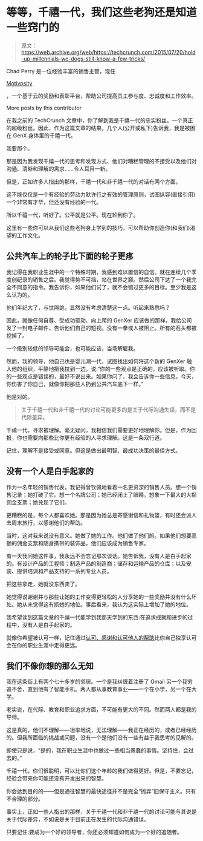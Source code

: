 # 等等，千禧一代，我们这些老狗还是知道一些窍门的 

> 原文：<https://web.archive.org/web/https://techcrunch.com/2015/07/20/hold-up-millennials-we-dogs-still-know-a-few-tricks/>

Chad Perry 是一位经验丰富的销售主管，现任

[Motivosity](https://web.archive.org/web/20221205024903/http://www.motivosity.com/)

，一个基于云的奖励和表彰平台，帮助公司提高员工参与度、忠诚度和工作效率。

More posts by this contributor

在我之前的 TechCrunch 文章中，你了解到我是千禧一代的忠实粉丝。一个真正的超级粉丝。因此，作为这篇文章的结果，几个人(公开或私下)告诉我，我是被困在 GenX 身体里的千禧一代。

我要那个。

那是因为我发现千禧一代的思考和发现方式、他们对糟糕管理的不接受以及他们对沟通、清晰和理解的需求……令人耳目一新。

但是，正如许多人指出的那样，千禧一代和非千禧一代的对话有两个方面。

这不能仅仅是一个有经验的劳动力默许行之有效的管理原则，试图纵容(直接引用)一个非常有才华，但还没有经验的一代。

所以千禧一代，听好了。公平就是公平。现在轮到你了。

这里有一些你可以从我们这些老狗身上学到的技巧，可以帮助你创造你(和我们)渴望的工作文化。

## 公共汽车上的轮子比下面的轮子更疼

我记得在我职业生涯中的一个特殊时期，我感到难以置信的自信。就在连续几个季度创纪录的销售之后。我觉得势不可挡，站在世界之巅。然后公司下达了一个我完全不同意的指令。我告诉你，如果他们试了，就不会错过更多的目标。至少我是这么认为的。

他们年纪大了，与世隔绝，显然没有考虑清楚这一点。听起来熟悉吗？

因此，就像任何自尊、受成功驱动、向上爬的 GenXer 应该做的那样，我给公司发了一封电子邮件，告诉他们自己的短视。没有一拳或人被阻止。所有的石头都被挖掉了。

一个级别较低的领导可能会，也可能应该，当场解雇我。

然而，我的领导，他自己也是婴儿潮一代，试图找出如何将这个新的 GenXer 融入他的组织，平静地把我拉到一边，说:“你的一些观点是正确的，应该被听取。你的一些观点是错误的，最好不说出来。如果你问了，我会告诉你一些信息。今天，你伤害了你自己，就像你把那些人扔到公共汽车底下一样。”

他是对的。

> 关于千禧一代和非千禧一代的讨论可能更多的是关于代际沟通失误，而不是代际差异。

千禧一代，寻求被理解。毫无疑问，我相信我们需要更好地理解你。但是，作为回报，你也需要向那些比你更有经验的人寻求理解。这是一条双行道。

记住，理解不是接受或同意。但这是做出最明智、最成功决策的最佳方式。

## 没有一个人是白手起家的

作为一名年轻的销售代表，我记得曾钦佩地看着一名更资深的销售人员。想一个销售记录；她打破了它。想一个名牌公司；她已经闭上了眼睛。想象一下最大的大额佣金支票；她兑现了它们。

更糟糕的是，每个人都喜欢她。那是因为她总是寄感谢信和礼物篮，有时还会派人去周末旅行，以感谢他们的帮助。

当时，这对我来说没有意义。她做了她的工作。他们做了他们的。如果他们想要高额的佣金支票和随身携带的装饰品，他们应该成为销售专家。

有一天我问她这件事，我永远不会忘记那次谈话。她告诉我，没有人是白手起家的。有设计产品的工程师；制造产品的制造商；储存和运输产品的仓库；以及安装、提供培训和产品支持的一系列专业人员。

把这些拿走，她就没东西卖了。

她觉得说谢谢并与那些让她的工作变得更轻松的人分享她的一些奖励并没有什么坏处。她从未觉得这有损她的地位。事后看来，我认为这实际上增加了她的地位。

我希望读到这篇文章的千禧一代能学到我那天学到的东西:在追求成就和进步的过程中，没有人是白手起家的。

就像你希望被认可一样，记住通过[认可、感谢和认可他人的帮助](https://web.archive.org/web/20221205024903/http://t.sidekickopen03.com/e1t/c/5/f18dQhb0S7lC8dDMPbW2n0x6l2B9nMJW7t5XX43Mhwy-VRbJgg5wLXXnW8q-c7s56dLWlf9647gW02?t=http%3A%2F%2Fwww.motivosity.com%2F&si=4610786149793792&pi=14ec52d0-4ea6-4e49-fce9-c9d890a68f15)比你自己独享认可会在你的职业生涯中走得更远。

## 我们不像你想的那么无知

我在这条街上有两个七十多岁的邻居。一个是我纠缠着注册了 Gmail 另一个我穷追不舍，直到他有了智能手机。两人都从事教育事业——一个在小学，另一个在大学。

老实说，在代际、教育和职业追求方面，不可能有更大的不同。然而两人都是我的导师。

这是真的，他们不理解——坦率地说，无法理解——我正在经历的，或者已经经历的。但我所面临的挑战或问题，没有一个是他们没有一些有益于我思考的见解的。

即使只是说，“是的，我在职业生涯中也做过一些相当愚蠢的事情。坚持住，会过去的。”

千禧一代，你们很聪明，可以比你们这个年龄的我们做得更好。但是，不要忘记，经验会带来你可能还没有开发出来的智慧。

你会达到目的的——但是通往智慧的最快途径并不是完全“抛弃”旧保守主义。只有不合理的部分。

事实上，正如一些人指出的那样，关于千禧一代和非千禧一代的讨论可能与其说是关于代际差异，不如说是关于目前正在发生的代际沟通错误。

只要记住:要成为一个好的领导者，你还必须知道如何成为一个好的追随者。